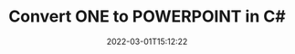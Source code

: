 ---
############################# Static ############################
layout: "auto-gen-conversion"
date: 2022-03-01T15:12:22
draft: false
otherformats: bmp dcm emf emz gif ico jp2 jpeg jpg png pps ppsx ppt pptx psb psd svg svgz tga tif tiff webp wmf wmz
breadcrumb: ONE to POWERPOINT in C#

############################# Head ############################
head_title: "ONE to POWERPOINT Converter in C#"
head_description: "Convert ONE to POWERPOINT in .NET using a few lines of code. Use the GroupDocs Document Conversion API to convert over 160 file formats."

############################# Header ############################
title: "Convert ONE to POWERPOINT in C#"
description: "ONE to POWERPOINT conversion with a few lines of .NET code"
bg_image: "https://cms.admin.containerize.com/templates/aspose/App_Themes/V3/images/bg/header1.png"
bg_overlay: false
button:
    enable: true

############################# SubMenu ############################
submenu:
    enable: true

    left:
        img_alt: "GroupDocs.Conversion for .NET"
        image: "https://cms.admin.containerize.com/templates/groupdocs/images/product-logos/90x90-noborder/groupdocs-conversion-net.png"
        product: "GroupDocs.Conversion"
        platform: ".NET"



############################# About ############################
about:
    enable: true
    title: "About GroupDocs.Conversion for .NET API"
    content: |
        [GroupDocs.Conversion for .NET](https://products.groupdocs.com/conversion/net/) can be used to convert Microsoft Word, Excel, PowerPoint, PDF, Visio and other formats. GroupDocs.Conversion is a standalone API that is suitable for back-end and internal systems where high performance is required. It does not depend on any software such as Microsoft or Open Office.
    

overview:
    enable: true
    content: |
        Convert your ONE files to POWERPOINT in .NET easily. You can use just a couple of C# code lines in any platform of your choice like - Windows, Linux, macOS.
        You can try ONE to POWERPOINT conversion for free and evaluate conversion results quality.  Along with simple file conversion scenarios you can try more advanced options for loading source ONE file and for saving output POWERPOINT result. 
        
        For example, for the source ONE file you may use the following load options:

        * auto-detect file format;
        * specify password for protected files (if file format supports it);
        * replace missing fonts to preserve document appearance.
        
        There are also advanced convert options for the POWERPOINT file:

        * convert specific document page or page range;
        * add a watermark to the converted POWERPOINT file and many more.

        Once conversion is completed you can save your POWERPOINT file to the local file path or any third-party storage like FTP, Amazon S3, Google Drive, Dropbox etc. Please note - to convert ONE to POWERPOINT there is no need for any additional software installed - like MS Office, Open Office, Adobe Acrobat Reader etc.


############################# Steps ############################
steps:
    enable: true
    title_left: "Steps to convert ONE to POWERPOINT in C#"
    content_left: |
        [GroupDocs.Conversion for .NET](https://products.groupdocs.com/conversion/net/) makes it easy for developers to convert a ONE file to POWERPOINT with a few lines of code.
        
        * Create an instance of the Converter class and provide the file ONE with the full path
        * Create and set ConvertOptions for POWERPOINT type.
        * Call the Converter.Convert method and pass the full path and format (POWERPOINT) as a parameter

    title_right: "System Requirements"
    content_right: |
        Basic conversion with GroupDocs.Conversion for .NET can be done in just a few simple steps. Our APIs are supported on all major platforms and operating systems. Before executing the code below, make sure you have the following prerequisites installed on your system.

        * Operating systems: Microsoft Windows, Linux, MacOS
        * Development environments: Microsoft Visual Studio, Xamarin, MonoDevelop
        * Frameworks: .NET Framework, .NET Standard, .NET Core, Mono
        * Get the latest GroupDocs.Conversion for .NET from [Nuget](https://www.nuget.org/packages/groupdocs.conversion)
         
    code: |
        ```csharp    
        // Load ONE file
        var converter = new GroupDocs.Conversion.Converter("input.one");
        // Set conversion parameters for POWERPOINT format
        var convertOptions = converter.GetPossibleConversions()["powerpoint"].ConvertOptions;
        // Convert to POWERPOINT format
        converter.Convert("output.powerpoint", convertOptions);
        ```

demos:
    enable: true
    title: "ONE to POWERPOINT Live Demo"
    content: |
       Convert ONE to POWERPOINT now by visiting the [GroupDocs.Conversion App](https://products.groupdocs.app/conversion/family) website. Online demo has the following advantages
          

more_formats:
    enable: true
    title: "Other supported ONE conversions in C#"
    content: "You can also convert ONE to many other file formats. Please see the list below."
       
       
back_to_top:
    enable: true
---